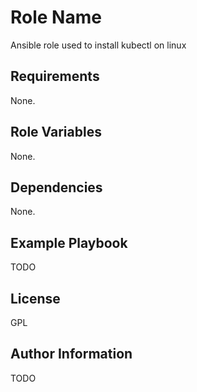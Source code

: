 Role Name
=========

Ansible role used to install kubectl on linux

Requirements
------------

None.

Role Variables
--------------

None.

Dependencies
------------

None.

Example Playbook
----------------

TODO

License
-------

GPL

Author Information
------------------

TODO
